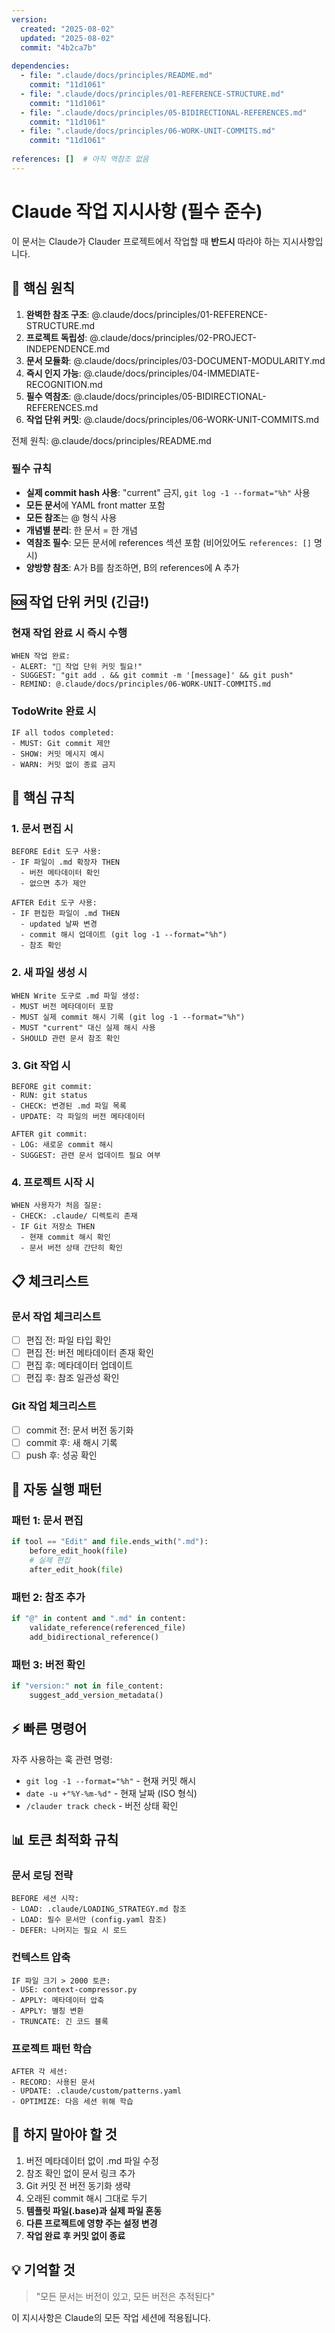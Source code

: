 ```yaml
---
version:
  created: "2025-08-02"
  updated: "2025-08-02"
  commit: "4b2ca7b"
  
dependencies:
  - file: ".claude/docs/principles/README.md"
    commit: "11d1061"
  - file: ".claude/docs/principles/01-REFERENCE-STRUCTURE.md"
    commit: "11d1061"
  - file: ".claude/docs/principles/05-BIDIRECTIONAL-REFERENCES.md"
    commit: "11d1061"
  - file: ".claude/docs/principles/06-WORK-UNIT-COMMITS.md"
    commit: "11d1061"
    
references: []  # 아직 역참조 없음
---
```


# Claude 작업 지시사항 (필수 준수)

이 문서는 Claude가 Clauder 프로젝트에서 작업할 때 **반드시** 따라야 하는 지시사항입니다.

## 🚨 핵심 원칙

1. **완벽한 참조 구조**: @.claude/docs/principles/01-REFERENCE-STRUCTURE.md
2. **프로젝트 독립성**: @.claude/docs/principles/02-PROJECT-INDEPENDENCE.md
3. **문서 모듈화**: @.claude/docs/principles/03-DOCUMENT-MODULARITY.md
4. **즉시 인지 가능**: @.claude/docs/principles/04-IMMEDIATE-RECOGNITION.md
5. **필수 역참조**: @.claude/docs/principles/05-BIDIRECTIONAL-REFERENCES.md
6. **작업 단위 커밋**: @.claude/docs/principles/06-WORK-UNIT-COMMITS.md

전체 원칙: @.claude/docs/principles/README.md

### 필수 규칙
- **실제 commit hash 사용**: "current" 금지, `git log -1 --format="%h"` 사용
- **모든 문서**에 YAML front matter 포함
- **모든 참조**는 @ 형식 사용
- **개념별 분리**: 한 문서 = 한 개념
- **역참조 필수**: 모든 문서에 references 섹션 포함 (비어있어도 `references: []` 명시)
- **양방향 참조**: A가 B를 참조하면, B의 references에 A 추가

## 🆘 작업 단위 커밋 (긴급!)

### 현재 작업 완료 시 즉시 수행
```
WHEN 작업 완료:
- ALERT: "🚨 작업 단위 커밋 필요!"
- SUGGEST: "git add . && git commit -m '[message]' && git push"
- REMIND: @.claude/docs/principles/06-WORK-UNIT-COMMITS.md
```

### TodoWrite 완료 시
```
IF all todos completed:
- MUST: Git commit 제안
- SHOW: 커밋 메시지 예시
- WARN: 커밋 없이 종료 금지
```

## 🚨 핵심 규칙

### 1. 문서 편집 시
```
BEFORE Edit 도구 사용:
- IF 파일이 .md 확장자 THEN
  - 버전 메타데이터 확인
  - 없으면 추가 제안

AFTER Edit 도구 사용:
- IF 편집한 파일이 .md THEN
  - updated 날짜 변경
  - commit 해시 업데이트 (git log -1 --format="%h")
  - 참조 확인
```

### 2. 새 파일 생성 시
```
WHEN Write 도구로 .md 파일 생성:
- MUST 버전 메타데이터 포함
- MUST 실제 commit 해시 기록 (git log -1 --format="%h")
- MUST "current" 대신 실제 해시 사용
- SHOULD 관련 문서 참조 확인
```

### 3. Git 작업 시
```
BEFORE git commit:
- RUN: git status
- CHECK: 변경된 .md 파일 목록
- UPDATE: 각 파일의 버전 메타데이터

AFTER git commit:
- LOG: 새로운 commit 해시
- SUGGEST: 관련 문서 업데이트 필요 여부
```

### 4. 프로젝트 시작 시
```
WHEN 사용자가 처음 질문:
- CHECK: .claude/ 디렉토리 존재
- IF Git 저장소 THEN
  - 현재 commit 해시 확인
  - 문서 버전 상태 간단히 확인
```

## 📋 체크리스트

### 문서 작업 체크리스트
- [ ] 편집 전: 파일 타입 확인
- [ ] 편집 전: 버전 메타데이터 존재 확인
- [ ] 편집 후: 메타데이터 업데이트
- [ ] 편집 후: 참조 일관성 확인

### Git 작업 체크리스트
- [ ] commit 전: 문서 버전 동기화
- [ ] commit 후: 새 해시 기록
- [ ] push 후: 성공 확인

## 🔄 자동 실행 패턴

### 패턴 1: 문서 편집
```python
if tool == "Edit" and file.ends_with(".md"):
    before_edit_hook(file)
    # 실제 편집
    after_edit_hook(file)
```

### 패턴 2: 참조 추가
```python
if "@" in content and ".md" in content:
    validate_reference(referenced_file)
    add_bidirectional_reference()
```

### 패턴 3: 버전 확인
```python
if "version:" not in file_content:
    suggest_add_version_metadata()
```

## ⚡ 빠른 명령어

자주 사용하는 훅 관련 명령:
- `git log -1 --format="%h"` - 현재 커밋 해시
- `date -u +"%Y-%m-%d"` - 현재 날짜 (ISO 형식)
- `/clauder track check` - 버전 상태 확인

## 📊 토큰 최적화 규칙

### 문서 로딩 전략
```
BEFORE 세션 시작:
- LOAD: .claude/LOADING_STRATEGY.md 참조
- LOAD: 필수 문서만 (config.yaml 참조)
- DEFER: 나머지는 필요 시 로드
```

### 컨텍스트 압축
```
IF 파일 크기 > 2000 토큰:
- USE: context-compressor.py
- APPLY: 메타데이터 압축
- APPLY: 별칭 변환
- TRUNCATE: 긴 코드 블록
```

### 프로젝트 패턴 학습
```
AFTER 각 세션:
- RECORD: 사용된 문서
- UPDATE: .claude/custom/patterns.yaml
- OPTIMIZE: 다음 세션 위해 학습
```

## 🚫 하지 말아야 할 것

1. 버전 메타데이터 없이 .md 파일 수정
2. 참조 확인 없이 문서 링크 추가
3. Git 커밋 전 버전 동기화 생략
4. 오래된 commit 해시 그대로 두기
5. **템플릿 파일(.base)과 실제 파일 혼동**
6. **다른 프로젝트에 영향 주는 설정 변경**
7. **작업 완료 후 커밋 없이 종료**

## 💡 기억할 것

> "모든 문서는 버전이 있고, 모든 버전은 추적된다"

이 지시사항은 Claude의 모든 작업 세션에 적용됩니다.